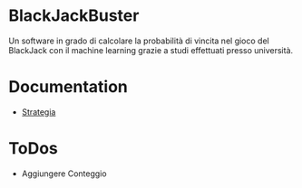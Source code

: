 # BlackJackBuster
Un software in grado di calcolare la probabilità di vincita nel gioco del BlackJack con il machine learning grazie a studi effettuati presso università.
# Documentation
* [Strategia](documentation/Strategia.MD)
# ToDos
* Aggiungere Conteggio
